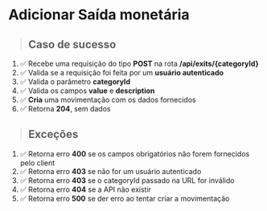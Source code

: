 # Adicionar Saída monetária

> ## Caso de sucesso

1. ✅ Recebe uma requisição do tipo **POST** na rota **/api/exits/{categoryId}**
2. ✅ Valida se a requisição foi feita por um **usuário autenticado**
3. ✅ Valida o parâmetro **categoryId**
4. ✅ Valida os campos **value** e **description**
5. ✅ **Cria** uma movimentação com os dados fornecidos
6. ✅ Retorna **204**, sem dados

> ## Exceções

1. ✅ Retorna erro **400** se os campos obrigatórios não forem fornecidos pelo client
2. ✅ Retorna erro **403** se não for um usuário autenticado
3. ✅ Retorna erro **403** se o categoryId passado na URL for inválido
4. ✅ Retorna erro **404** se a API não existir
5. ✅ Retorna erro **500** se der erro ao tentar criar a movimentação
